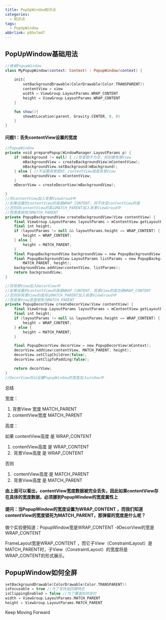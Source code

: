 ```yaml
---
title: PopUpWindow知识点
categories:
  - 知识点
tags:
  - PopUpWindow
abbrlink: p8hxlm47
---
```






## PopUpWindow基础用法

```kotlin
//继承PopupWindow
class MyPopupWindow(context: Context) : PopupWindow(context) {
    
    init{
        setBackgroundDrawable(ColorDrawable(Color.TRANSPARENT))
        contentView = view
        width = ViewGroup.LayoutParams.WRAP_CONTENT
        height = ViewGroup.LayoutParams.WRAP_CONTENT
    }

    fun show(){
        showAtLocation(parent, Gravity.CENTER, 0, 0)
    }
}
```



<!-- more -->



#### 问题1：丢失contentView设置的宽度

```kotlin
//PopupWindow
private void preparePopup(WindowManager.LayoutParams p) {
    if (mBackground != null) { //背景图不为空，将创建背景View
        mBackgroundView = createBackgroundView(mContentView);
        mBackgroundView.setBackground(mBackground);
    } else { //不设置背景图时，contentView就是背景View
        mBackgroundView = mContentView;
    }
    mDecorView = createDecorView(mBackgroundView);

}
//将contentView加入背景ViewGroud中
//如果设置的contentView的高是WRAP_CONTENT，将不改变contentView的高
//否则将contentView的高以MATCH_PARENT加入背景ViewGroud中
//而宽度锁死为MATCH_PARENT
private PopupBackgroundView createBackgroundView(View contentView) {
    final ViewGroup.LayoutParams layoutParams = mContentView.getLayoutParams();
    final int height;
    if (layoutParams != null && layoutParams.height == WRAP_CONTENT) {
        height = WRAP_CONTENT;
    } else {
        height = MATCH_PARENT;
    }
    final PopupBackgroundView backgroundView = new PopupBackgroundView(mContext);
    final PopupBackgroundView.LayoutParams listParams = new PopupBackgroundView.LayoutParams(
        MATCH_PARENT, height);
    backgroundView.addView(contentView, listParams);
    return backgroundView;
}

//将背景View加入DecorView中
//如果设置的contentView的高是WRAP_CONTENT，背景View的高也是WRAP_CONTENT
//否则将背景View的高将以MATCH_PARENT加入背景ViewGroud中
//而背景View宽度锁死为MATCH_PARENT
private PopupDecorView createDecorView(View contentView) {
    final ViewGroup.LayoutParams layoutParams = mContentView.getLayoutParams();
    final int height;
    if (layoutParams != null && layoutParams.height == WRAP_CONTENT) {
        height = WRAP_CONTENT;
    } else {
        height = MATCH_PARENT;
    }

    final PopupDecorView decorView = new PopupDecorView(mContext);
    decorView.addView(contentView, MATCH_PARENT, height);
    decorView.setClipChildren(false);
    decorView.setClipToPadding(false);

    return decorView;
}
//DecorView将以设置PopupWindow的宽高加入window中 
```

总结

宽度：

1. 背景View 宽度  MATCH_PARENT
2. contentView宽度  MATCH_PARENT

高度：

如果 contentView高度 是  WRAP_CONTENT 

1.   contentView高度 是  WRAP_CONTENT
2. ​     背景View高度 是  WRAP_CONTENT

否则

1. ​    contentView高度 是  MATCH_PARENT
2. ​    背景View高度 是  MATCH_PARENT



**由上面可以看出，contentView宽度数据被完全丢失，因此如果contentView存在具体的宽度数据，必须挪到PopupWindow的宽度属性上**



#### 提问：当PopupWindow的宽度设置为WRAP_CONTENT ，而我们知道contentView的宽度锁死为MATCH_PARENT，那弹窗的宽度是什么呢？



做个实验便知道：PopupWindow宽是WRAP_CONTENT -》DecorView的宽是WRAP_CONTENT 

FrameLayout宽是WRAP_CONTENT ，而它子View（ConstraintLayout）是MATCH_PARENT时，子View（ConstraintLayout）的宽度将是WRAP_CONTENT的形式展示。



## PopupWindow如何全屏

```kotlin
setBackgroundDrawable(ColorDrawable(Color.TRANSPARENT))
isFocusable = true //为了支持返回键响应
isClippingEnabled = false //为了覆盖到状态栏
width = ViewGroup.LayoutParams.MATCH_PARENT
height = ViewGroup.LayoutParams.MATCH_PARENT
```



Keep Moving Forward
